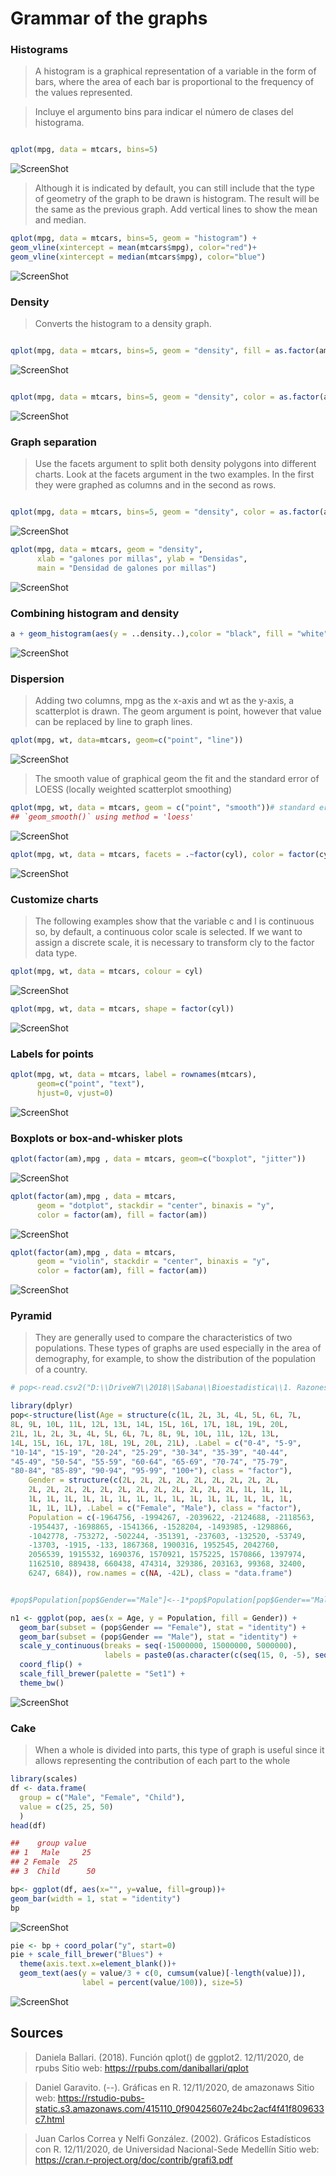 # Grammar of the graphs

### Histograms

>A histogram is a graphical representation of a variable in the form of bars, where the area of ​​each bar is proportional to the frequency of the values ​​represented.

>Incluye el argumento bins para indicar el número de clases del histograma.

```r

qplot(mpg, data = mtcars, bins=5)

```

![ScreenShot](https://github.com/SalmaFabel/IMG/blob/main/t1U2.PNG)

>Although it is indicated by default, you can still include that the type of geometry of the graph to be drawn is histogram. The result will be the same as the previous graph.
Add vertical lines to show the mean and median.

```r
qplot(mpg, data = mtcars, bins=5, geom = "histogram") +
geom_vline(xintercept = mean(mtcars$mpg), color="red")+
geom_vline(xintercept = median(mtcars$mpg), color="blue")
```

![ScreenShot](https://github.com/SalmaFabel/IMG/blob/main/T1U2%20%232.PNG)

### Density

>Converts the histogram to a density graph.

```r

qplot(mpg, data = mtcars, bins=5, geom = "density", fill = as.factor(am))

```

![ScreenShot](https://github.com/SalmaFabel/IMG/blob/main/T1U2%20%233.PNG)

```r

qplot(mpg, data = mtcars, bins=5, geom = "density", color = as.factor(am), linetype= as.factor(am))

```

![ScreenShot](https://github.com/SalmaFabel/IMG/blob/main/T1U2%234.PNG)

### Graph separation

>Use the facets argument to split both density polygons into different charts. Look at the facets argument in the two examples. In the first they were graphed as columns and in the second as rows.

```r

qplot(mpg, data = mtcars, bins=5, geom = "density", color = as.factor(am), facets = .~ am)

```

![ScreenShot](https://github.com/SalmaFabel/IMG/blob/main/T1U2%235.PNG)

```r
qplot(mpg, data = mtcars, geom = "density",
      xlab = "galones por millas", ylab = "Densidas", 
      main = "Densidad de galones por millas")

```

![ScreenShot](https://github.com/SalmaFabel/IMG/blob/main/T1U2%236.PNG)

### Combining histogram and density

```r
a + geom_histogram(aes(y = ..density..),color = "black", fill = "white") + geom_density(alpha = 0.2, fill = "#FF6666") + theme_minimal()
```

![ScreenShot](https://github.com/SalmaFabel/IMG/blob/main/T1U2%237.PNG)

###  Dispersion

>Adding two columns, mpg as the x-axis and wt as the y-axis, a scatterplot is drawn.
The geom argument is point, however that value can be replaced by line to graph lines.

```r
qplot(mpg, wt, data=mtcars, geom=c("point", "line"))
```

![ScreenShot](https://github.com/SalmaFabel/IMG/blob/main/T1U2%238.PNG)

>The smooth value of graphical geom the fit and the standard error of LOESS (locally weighted scatterplot smoothing)

```r
qplot(mpg, wt, data = mtcars, geom = c("point", "smooth"))# standard error
## `geom_smooth()` using method = 'loess'

```

![ScreenShot](https://github.com/SalmaFabel/IMG/blob/main/T1U2%239.PNG)

```r
qplot(mpg, wt, data = mtcars, facets = .~factor(cyl), color = factor(cyl))+ geom_smooth(method = "lm") # metodo linear modeling, regresion lineal

```
![ScreenShot](https://github.com/SalmaFabel/IMG/blob/main/T1U2%2310.PNG)

### Customize charts

>The following examples show that the variable c and l is continuous so, by default, a continuous color scale is selected. If we want to assign a discrete scale, it is necessary to transform cly to the factor data type.

```r
qplot(mpg, wt, data = mtcars, colour = cyl)
```

![ScreenShot](https://github.com/SalmaFabel/IMG/blob/main/T1U2%2311.PNG)

```r
qplot(mpg, wt, data = mtcars, shape = factor(cyl))
```

![ScreenShot](https://github.com/SalmaFabel/IMG/blob/main/T1U2%2312.PNG)

### Labels for points

```r
qplot(mpg, wt, data = mtcars, label = rownames(mtcars), 
      geom=c("point", "text"),
      hjust=0, vjust=0)
```

![ScreenShot](https://github.com/SalmaFabel/IMG/blob/main/T1U2%2313.PNG)

### Boxplots or box-and-whisker plots

```r
qplot(factor(am),mpg , data = mtcars, geom=c("boxplot", "jitter"))
```

![ScreenShot](https://github.com/SalmaFabel/IMG/blob/main/T1U2%2314.PNG)

```r
qplot(factor(am),mpg , data = mtcars, 
      geom = "dotplot", stackdir = "center", binaxis = "y",
      color = factor(am), fill = factor(am))
```

![ScreenShot](https://github.com/SalmaFabel/IMG/blob/main/T1U2%2315.PNG)

```r
qplot(factor(am),mpg , data = mtcars, 
      geom = "violin", stackdir = "center", binaxis = "y",
      color = factor(am), fill = factor(am))
```

![ScreenShot](https://github.com/SalmaFabel/IMG/blob/main/T1U2%2316.PNG)

### Pyramid

>They are generally used to compare the characteristics of two populations. These types of graphs are used especially in the area of ​​demography, for example, to show the distribution of the population of a country.

```r
# pop<-read.csv2("D:\\DriveW7\\2018\\Sabana\\Bioestadistica\\1. Razones, proporciones y tasas\\Datos 2015\\popcol2014.csv")

library(dplyr)
pop<-structure(list(Age = structure(c(1L, 2L, 3L, 4L, 5L, 6L, 7L, 
8L, 9L, 10L, 11L, 12L, 13L, 14L, 15L, 16L, 17L, 18L, 19L, 20L, 
21L, 1L, 2L, 3L, 4L, 5L, 6L, 7L, 8L, 9L, 10L, 11L, 12L, 13L, 
14L, 15L, 16L, 17L, 18L, 19L, 20L, 21L), .Label = c("0-4", "5-9", 
"10-14", "15-19", "20-24", "25-29", "30-34", "35-39", "40-44", 
"45-49", "50-54", "55-59", "60-64", "65-69", "70-74", "75-79", 
"80-84", "85-89", "90-94", "95-99", "100+"), class = "factor"), 
    Gender = structure(c(2L, 2L, 2L, 2L, 2L, 2L, 2L, 2L, 2L, 
    2L, 2L, 2L, 2L, 2L, 2L, 2L, 2L, 2L, 2L, 2L, 2L, 1L, 1L, 1L, 
    1L, 1L, 1L, 1L, 1L, 1L, 1L, 1L, 1L, 1L, 1L, 1L, 1L, 1L, 1L, 
    1L, 1L, 1L), .Label = c("Female", "Male"), class = "factor"), 
    Population = c(-1964756, -1994267, -2039622, -2124688, -2118563, 
    -1954437, -1698865, -1541366, -1528204, -1493985, -1298866, 
    -1042778, -753272, -502244, -351391, -237603, -132520, -53749, 
    -13703, -1915, -133, 1867368, 1900316, 1952545, 2042760, 
    2056539, 1915532, 1690376, 1570921, 1575225, 1570866, 1397974, 
    1162510, 889438, 660438, 474314, 329386, 203163, 99368, 32400, 
    6247, 684)), row.names = c(NA, -42L), class = "data.frame")


#pop$Population[pop$Gender=="Male"]<--1*pop$Population[pop$Gender=="Male"]

n1 <- ggplot(pop, aes(x = Age, y = Population, fill = Gender)) + 
  geom_bar(subset = (pop$Gender == "Female"), stat = "identity") + 
  geom_bar(subset = (pop$Gender == "Male"), stat = "identity") + 
  scale_y_continuous(breaks = seq(-15000000, 15000000, 5000000), 
                     labels = paste0(as.character(c(seq(15, 0, -5), seq(5, 15, 5))), "m")) + 
  coord_flip() + 
  scale_fill_brewer(palette = "Set1") + 
  theme_bw()
```

![ScreenShot](https://github.com/SalmaFabel/IMG/blob/main/T1U2%2317.PNG)

### Cake

>When a whole is divided into parts, this type of graph is useful since it allows representing the contribution of each part to the whole

```r
library(scales)
df <- data.frame(
  group = c("Male", "Female", "Child"),
  value = c(25, 25, 50)
  )
head(df)
```

```r
##    group value
## 1   Male     25
## 2 Female  25
## 3  Child      50
```

```r
bp<- ggplot(df, aes(x="", y=value, fill=group))+
geom_bar(width = 1, stat = "identity")
bp
```

![ScreenShot](https://github.com/SalmaFabel/IMG/blob/main/T1U2%2318.PNG)

```r
pie <- bp + coord_polar("y", start=0)
pie + scale_fill_brewer("Blues") + 
  theme(axis.text.x=element_blank())+
  geom_text(aes(y = value/3 + c(0, cumsum(value)[-length(value)]), 
                label = percent(value/100)), size=5)
```

![ScreenShot](https://github.com/SalmaFabel/IMG/blob/main/T1U2%2319.PNG)

## Sources

>Daniela Ballari. (2018). Función qplot() de ggplot2. 12/11/2020, de rpubs Sitio web: https://rpubs.com/daniballari/qplot

>Daniel Garavito. (--). Gráficas en R. 12/11/2020, de amazonaws Sitio web: https://rstudio-pubs-static.s3.amazonaws.com/415110_0f90425607e24bc2acf4f41f809633c7.html

>Juan Carlos Correa y Nelfi González. (2002). Gráficos Estadísticos con R. 12/11/2020, de Universidad Nacional-Sede Medellín Sitio web: https://cran.r-project.org/doc/contrib/grafi3.pdf







